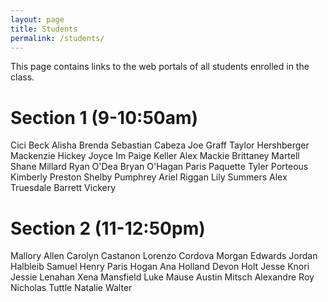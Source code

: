 ```yaml
---
layout: page
title: Students
permalink: /students/
---
```


This page contains links to the web portals of all students enrolled in the class. 

# Section 1 (9-10:50am)
Cici Beck
Alisha Brenda
Sebastian Cabeza
Joe Graff
Taylor Hershberger
Mackenzie Hickey
Joyce Im
Paige Keller
Alex Mackie
Brittaney Martell
Shane Millard
Ryan O'Dea
Bryan O'Hagan
Paris Paquette
Tyler Porteous
Kimberly Preston
Shelby Pumphrey
Ariel Riggan
Lily Summers
Alex Truesdale
Barrett Vickery



# Section 2 (11-12:50pm)
Mallory Allen
Carolyn Castanon
Lorenzo Cordova
Morgan Edwards
Jordan Halbleib
Samuel Henry
Paris Hogan
Ana Holland
Devon Holt
Jesse Knori
Jessie Lenahan
Xena Mansfield
Luke Mause
Austin Mitsch
Alexandre Roy
Nicholas Tuttle
Natalie Walter